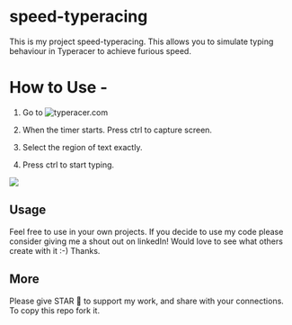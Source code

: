 # speed-typeracing

This is my project speed-typeracing. This allows you to simulate typing behaviour in Typeracer to achieve furious speed.

# How to Use -

1. Go to ![typeracer.com](https://play.typeracer.com/)

2. When the timer starts. Press ctrl to capture screen.

3. Select the region of text exactly.

4. Press ctrl to start typing.

![](https://github.com/malraharsh/Gesture-Controlled-Driving/blob/master/Hand%20Gesture.png)

## Usage

Feel free to use in your own projects. If you decide to use my code please consider giving me a shout out on linkedIn! Would love to see what others create with it :-) Thanks.

## More

Please give STAR 🌟 to support my work, and share with your connections. To copy this repo fork it.
